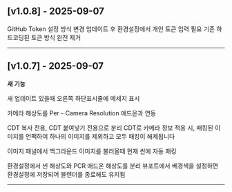 ## [v1.0.8] - 2025-09-07

GitHub Token 설정 방식 변경
업데이트 후 환경설정에서 개인 토큰 입력 필요
기존 하드코딩된 토큰 방식 완전 제거

---

## [v1.0.7] - 2025-09-07

**새 기능**

새 업데이트 있을때 오른쪽 하단표시줄에 메세지 표시

카메라 해상도를 Per - Camera Resolution 애드온과 연동

CDT 복사 전용, CDT 붙여넣기 전용으로 분리
CDT로 카메라 정보 적용 시, 패킹된 이미지를 언팩하여 하나의 이미지를 제외하고 모두 패킹이 해제됩니다

이미지 패널에서 백그라운드 이미지를 불러올때 현재 씬에 자동 패킹

환경설정에서 씬 해상도와 PCR 애드온 해상도를 분리
뷰포트에서 베경색을 설정하면 환경설정에 저장되어 블렌더를 종료해도 유지됨

---

